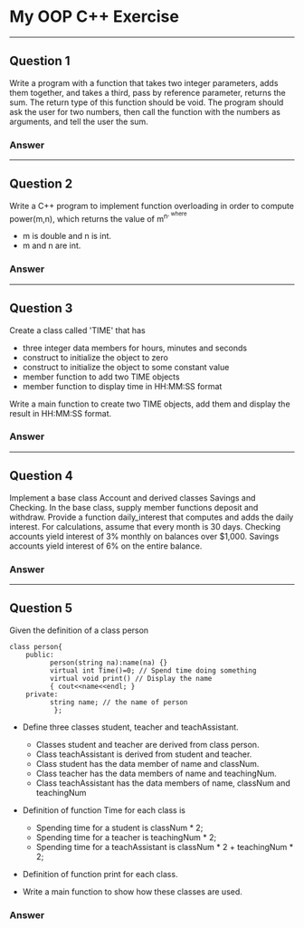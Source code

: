 # My OOP C++ Exercise

---

## Question 1

Write a program with a function that takes two integer parameters, adds them together, and takes a third, pass by reference parameter, returns the sum. The return type of this function should be void. The program should ask the user for two numbers, then call the function with the numbers as arguments, and tell the user the sum.
### Answer


---

## Question 2

Write a C++ program to implement function overloading in order to compute power(m,n), which returns the value of m<sup>n<sup/>, where
- m is double and n is int.
- m and n are int.
### Answer


---

## Question 3

Create a class called 'TIME' that has
- three integer data members for hours, minutes and seconds
- construct to initialize the object to zero
- construct to initialize the object to some constant value
- member function to add two TIME objects
- member function to display time in HH:MM:SS format

Write a main function to create two TIME objects, add them and display the result in HH:MM:SS format.
### Answer


---

## Question 4

Implement a base class Account and derived classes Savings and Checking. In the base class, supply member functions deposit and withdraw. Provide a function daily_interest that computes and adds the daily interest. For calculations, assume that every month is 30 days. Checking accounts yield interest of 3% monthly on balances over $1,000. Savings accounts yield interest of 6% on the entire balance.
### Answer


---

## Question 5

Given the definition of a class person

``` 
class person{
    public:
          person(string na):name(na) {}
          virtual int Time()=0; // Spend time doing something
          virtual void print() // Display the name
          { cout<<name<<endl; }
    private:
          string name; // the name of person
           };
```
- Define three classes student, teacher and teachAssistant.
  - Classes student and teacher are derived from class person.
  - Class teachAssistant is derived from student and teacher.
  - Class student has the data member of name and classNum.
  - Class teacher has the data members of name and teachingNum.
  - Class teachAssistant has the data members of name, classNum and teachingNum
  
- Definition of function Time for each class is
  - Spending time for a student is classNum * 2;
  - Spending time for a teacher is teachingNum * 2;
  - Spending time for a teachAssistant is classNum * 2 + teachingNum * 2;
  
- Definition of function print for each class.
- Write a main function to show how these classes are used. 
### Answer




